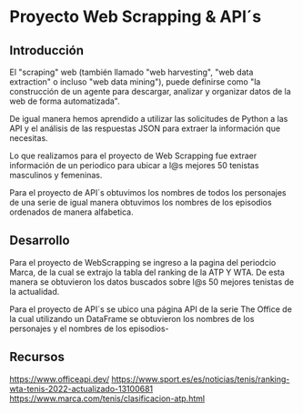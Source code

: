 
# Proyecto Web Scrapping & API´s

## Introducción


El "scraping" web (también llamado "web harvesting", "web data extraction" o incluso "web data mining"), puede definirse como "la construcción de un agente para descargar, analizar y organizar datos de la web de forma automatizada".

De igual manera hemos aprendido a utilizar las solicitudes de Python a las API y el análisis de las respuestas JSON para extraer la información que necesitas. 

Lo que realizamos para el proyecto  de Web Scrapping fue extraer información de un periodico para ubicar a l@s mejores 50 tenistas masculinos y femeninas.

Para el proyecto de API´s obtuvimos los nombres de todos los personajes de una serie de igual manera obtuvimos los nombres de los episodios ordenados de manera alfabetica.


## Desarrollo

Para el proyecto de WebScrapping se ingreso a la pagina del periodcio Marca, de la cual se extrajo la tabla del ranking de la ATP Y WTA. 
De esta manera se  obtuvieron los datos buscados sobre l@s 50 mejores tenistas de la actualidad.

Para el proyecto de API´s se ubico una página API de la serie The Office de la cual utilizando un DataFrame se obtuvieron los nombres de los personajes y el nombres de los episodios-




##  Recursos

https://www.officeapi.dev/
https://www.sport.es/es/noticias/tenis/ranking-wta-tenis-2022-actualizado-13100681
https://www.marca.com/tenis/clasificacion-atp.html
